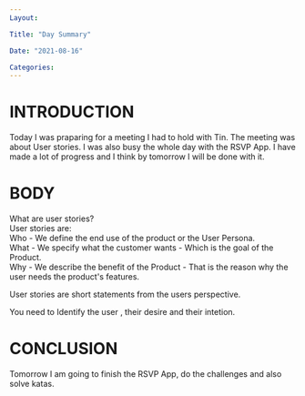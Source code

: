 ```yaml
---
Layout:

Title: "Day Summary"

Date: "2021-08-16"

Categories:
---
```


# INTRODUCTION
Today I was praparing for a meeting I had to hold with Tin. The meeting was about User stories. I was also busy the whole day with the RSVP App. I have made a lot of progress and I think by tomorrow I will be done with it.


# BODY
What are user stories? <br>
User stories are:<br>
Who - We define the end use of the product or the User Persona.<br>
What - We specify what the customer wants - Which is the goal of the Product. <br>
Why - We describe the benefit of the Product - That is the reason why the user needs the product's features.<br>

User stories are short statements from the users perspective.<br>

You need to Identify the user , their desire and their intetion.<br>

# CONCLUSION
Tomorrow I am going to finish the RSVP App, do the challenges and also solve katas.

